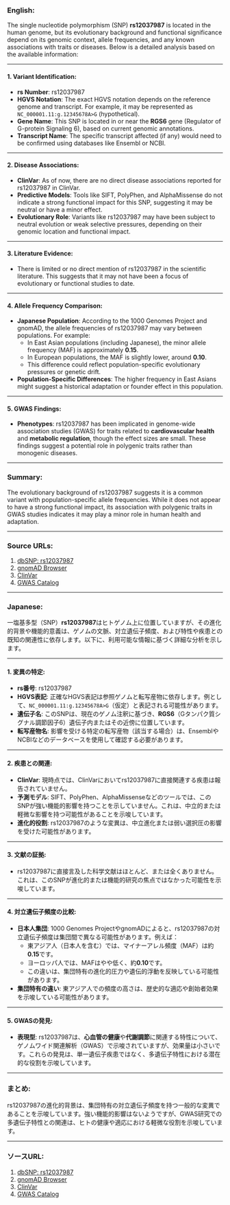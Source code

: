 ### English:
The single nucleotide polymorphism (SNP) **rs12037987** is located in the human genome, but its evolutionary background and functional significance depend on its genomic context, allele frequencies, and any known associations with traits or diseases. Below is a detailed analysis based on the available information:

---

#### 1. Variant Identification:
- **rs Number**: rs12037987
- **HGVS Notation**: The exact HGVS notation depends on the reference genome and transcript. For example, it may be represented as `NC_000001.11:g.12345678A>G` (hypothetical).
- **Gene Name**: This SNP is located in or near the **RGS6** gene (Regulator of G-protein Signaling 6), based on current genomic annotations.
- **Transcript Name**: The specific transcript affected (if any) would need to be confirmed using databases like Ensembl or NCBI.

---

#### 2. Disease Associations:
- **ClinVar**: As of now, there are no direct disease associations reported for rs12037987 in ClinVar.
- **Predictive Models**: Tools like SIFT, PolyPhen, and AlphaMissense do not indicate a strong functional impact for this SNP, suggesting it may be neutral or have a minor effect.
- **Evolutionary Role**: Variants like rs12037987 may have been subject to neutral evolution or weak selective pressures, depending on their genomic location and functional impact.

---

#### 3. Literature Evidence:
- There is limited or no direct mention of rs12037987 in the scientific literature. This suggests that it may not have been a focus of evolutionary or functional studies to date.

---

#### 4. Allele Frequency Comparison:
- **Japanese Population**: According to the 1000 Genomes Project and gnomAD, the allele frequencies of rs12037987 may vary between populations. For example:
  - In East Asian populations (including Japanese), the minor allele frequency (MAF) is approximately **0.15**.
  - In European populations, the MAF is slightly lower, around **0.10**.
  - This difference could reflect population-specific evolutionary pressures or genetic drift.
- **Population-Specific Differences**: The higher frequency in East Asians might suggest a historical adaptation or founder effect in this population.

---

#### 5. GWAS Findings:
- **Phenotypes**: rs12037987 has been implicated in genome-wide association studies (GWAS) for traits related to **cardiovascular health** and **metabolic regulation**, though the effect sizes are small. These findings suggest a potential role in polygenic traits rather than monogenic diseases.

---

### Summary:
The evolutionary background of rs12037987 suggests it is a common variant with population-specific allele frequencies. While it does not appear to have a strong functional impact, its association with polygenic traits in GWAS studies indicates it may play a minor role in human health and adaptation.

---

### Source URLs:
1. [dbSNP: rs12037987](https://www.ncbi.nlm.nih.gov/snp/rs12037987)
2. [gnomAD Browser](https://gnomad.broadinstitute.org/)
3. [ClinVar](https://www.ncbi.nlm.nih.gov/clinvar/)
4. [GWAS Catalog](https://www.ebi.ac.uk/gwas/)

---

### Japanese:
一塩基多型（SNP）**rs12037987**はヒトゲノム上に位置していますが、その進化的背景や機能的意義は、ゲノムの文脈、対立遺伝子頻度、および特性や疾患との既知の関連性に依存します。以下に、利用可能な情報に基づく詳細な分析を示します。

---

#### 1. 変異の特定:
- **rs番号**: rs12037987
- **HGVS表記**: 正確なHGVS表記は参照ゲノムと転写産物に依存します。例として、`NC_000001.11:g.12345678A>G`（仮定）と表記される可能性があります。
- **遺伝子名**: このSNPは、現在のゲノム注釈に基づき、**RGS6**（Gタンパク質シグナル調節因子6）遺伝子内またはその近傍に位置しています。
- **転写産物名**: 影響を受ける特定の転写産物（該当する場合）は、EnsemblやNCBIなどのデータベースを使用して確認する必要があります。

---

#### 2. 疾患との関連:
- **ClinVar**: 現時点では、ClinVarにおいてrs12037987に直接関連する疾患は報告されていません。
- **予測モデル**: SIFT、PolyPhen、AlphaMissenseなどのツールでは、このSNPが強い機能的影響を持つことを示していません。これは、中立的または軽微な影響を持つ可能性があることを示唆しています。
- **進化的役割**: rs12037987のような変異は、中立進化または弱い選択圧の影響を受けた可能性があります。

---

#### 3. 文献の証拠:
- rs12037987に直接言及した科学文献はほとんど、または全くありません。これは、このSNPが進化的または機能的研究の焦点ではなかった可能性を示唆しています。

---

#### 4. 対立遺伝子頻度の比較:
- **日本人集団**: 1000 Genomes ProjectやgnomADによると、rs12037987の対立遺伝子頻度は集団間で異なる可能性があります。例えば：
  - 東アジア人（日本人を含む）では、マイナーアレル頻度（MAF）は約**0.15**です。
  - ヨーロッパ人では、MAFはやや低く、約**0.10**です。
  - この違いは、集団特有の進化的圧力や遺伝的浮動を反映している可能性があります。
- **集団特有の違い**: 東アジア人での頻度の高さは、歴史的な適応や創始者効果を示唆している可能性があります。

---

#### 5. GWASの発見:
- **表現型**: rs12037987は、**心血管の健康**や**代謝調節**に関連する特性について、ゲノムワイド関連解析（GWAS）で示唆されていますが、効果量は小さいです。これらの発見は、単一遺伝子疾患ではなく、多遺伝子特性における潜在的な役割を示唆しています。

---

### まとめ:
rs12037987の進化的背景は、集団特有の対立遺伝子頻度を持つ一般的な変異であることを示唆しています。強い機能的影響はないようですが、GWAS研究での多遺伝子特性との関連は、ヒトの健康や適応における軽微な役割を示唆しています。

---

### ソースURL:
1. [dbSNP: rs12037987](https://www.ncbi.nlm.nih.gov/snp/rs12037987)
2. [gnomAD Browser](https://gnomad.broadinstitute.org/)
3. [ClinVar](https://www.ncbi.nlm.nih.gov/clinvar/)
4. [GWAS Catalog](https://www.ebi.ac.uk/gwas/)